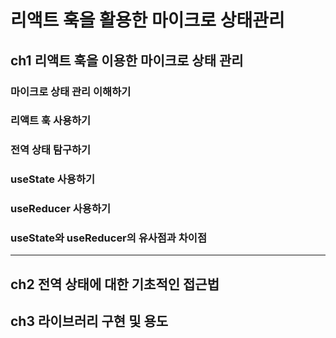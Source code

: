 # 리액트 훅을 활용한 마이크로 상태관리

## ch1 리액트 훅을 이용한 마이크로 상태 관리
### 마이크로 상태 관리 이해하기
### 리액트 훅 사용하기
### 전역 상태 탐구하기
### useState 사용하기
### useReducer 사용하기
### useState와 useReducer의 유사점과 차이점
--------------------------------------------
## ch2 전역 상태에 대한 기초적인 접근법
## ch3 라이브러리 구현 및 용도
